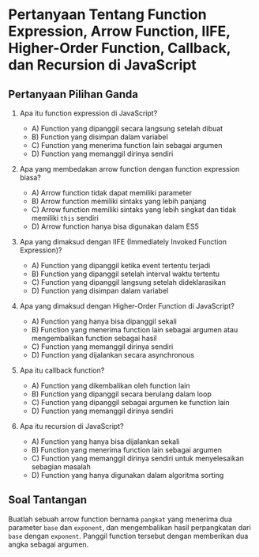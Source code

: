 
# Pertanyaan Tentang Function Expression, Arrow Function, IIFE, Higher-Order Function, Callback, dan Recursion di JavaScript

## Pertanyaan Pilihan Ganda

1. Apa itu function expression di JavaScript?
   - A) Function yang dipanggil secara langsung setelah dibuat
   - B) Function yang disimpan dalam variabel
   - C) Function yang menerima function lain sebagai argumen
   - D) Function yang memanggil dirinya sendiri

2. Apa yang membedakan arrow function dengan function expression biasa?
   - A) Arrow function tidak dapat memiliki parameter
   - B) Arrow function memiliki sintaks yang lebih panjang
   - C) Arrow function memiliki sintaks yang lebih singkat dan tidak memiliki `this` sendiri
   - D) Arrow function hanya bisa digunakan dalam ES5

3. Apa yang dimaksud dengan IIFE (Immediately Invoked Function Expression)?
   - A) Function yang dipanggil ketika event tertentu terjadi
   - B) Function yang dipanggil setelah interval waktu tertentu
   - C) Function yang dipanggil langsung setelah dideklarasikan
   - D) Function yang disimpan dalam variabel

4. Apa yang dimaksud dengan Higher-Order Function di JavaScript?
   - A) Function yang hanya bisa dipanggil sekali
   - B) Function yang menerima function lain sebagai argumen atau mengembalikan function sebagai hasil
   - C) Function yang memanggil dirinya sendiri
   - D) Function yang dijalankan secara asynchronous

5. Apa itu callback function?
   - A) Function yang dikembalikan oleh function lain
   - B) Function yang dipanggil secara berulang dalam loop
   - C) Function yang dipanggil sebagai argumen ke function lain
   - D) Function yang memanggil dirinya sendiri

6. Apa itu recursion di JavaScript?
   - A) Function yang hanya bisa dijalankan sekali
   - B) Function yang menerima function lain sebagai argumen
   - C) Function yang memanggil dirinya sendiri untuk menyelesaikan sebagian masalah
   - D) Function yang hanya digunakan dalam algoritma sorting

## Soal Tantangan

Buatlah sebuah arrow function bernama `pangkat` yang menerima dua parameter `base` dan `exponent`, dan mengembalikan hasil perpangkatan dari `base` dengan `exponent`. Panggil function tersebut dengan memberikan dua angka sebagai argumen.
